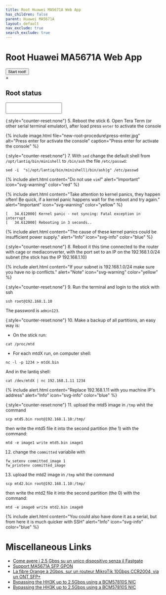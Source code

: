 ```yaml
---
title: Root Huawei MA5671A Web App
has_children: false
parent: Huawei MA5671A
layout: default
nav_exclude: true
search_exclude: true
---
```


<h1>Root Huawei MA5671A Web App</h1>
<button id="start-button" class="btn" data-toogle="modal" data-target="#root-modal">Start root!</button>
<div class="modal" data-modal="root-modal" data-modal-backdrop="static" id="root-modal">
    <div class="modal-content">
        <div class="modal-header">
        <span class="close">&times;</span>
        <h2>Root status</h2>
        </div>
        <div class="modal-body">
        <textarea class="form-control" id="root-status" readonly style="resize: none;">
        </textarea>
        </div>
    </div>
</div>
<script>
    const acontroller = new AbortController();
    const cs = acontroller.signal;
    class LineBreakTransformer {
        constructor() { 
            this.chunks = "";
        }
        transform(chunk, controller) {
            this.chunks += chunk;
            const lines = this.chunks.split("\n");
            this.chunks = lines.pop();
            lines.forEach((line) => controller.enqueue(line));
        }
        flush(controller) {
            controller.enqueue(this.chunks);
        }
    }
    let rootModal = document.getElementById("root-modal");
    let textarea = document.getElementById('root-status');
    rootModal.addEventListener('modal-close', async function(event) {
        console.log("abort");
        acontroller.abort();
    });
    rootModal.addEventListener('modal-open', async function(event) {
        console.log("start");
        root({signal: cs});
    });
    async function root({ signal } = {}) {
        textarea.value = "";
        let port;
        try {
            port = await navigator.serial.requestPort();
        } catch (err) {
            textarea.value += `Error: ${err.message}\n`;
            console.log(`Error: ${err.message}\n`);
            return;
        }
        if (!port) {
            return;
        }
        textarea.value += '[+] Use serial port device\n';
        textarea.value += '[+] Waiting for trigger characters...\n';
        try {
            await port.open({ baudRate: 115200 });
        } catch (err) {
            textarea.value += `Error: ${err.message}\n`;
            console.log(`Error: ${err.message}\n`);
            return;
        }
        for(let i = 0; i <1000; i++) {
            const textDecoder = new TextDecoderStream();
            const readableStreamClosed = port.readable.pipeTo(textDecoder.writable);
            const reader = textDecoder.readable.pipeThrough(new TransformStream(new LineBreakTransformer())).getReader();            
            const textEncoder = new TextEncoderStream();
            const writerStreamClosed = textEncoder.readable.pipeTo(port.writable);
            const writer = textEncoder.writable.getWriter();
            const interval = setInterval(function(){ 
                for(let k=0; k<1000;k++)
                    writer.write(String.fromCharCode(3)); 
            }, 0);
            try {
                while (true) {
                    console.log('await');
                    const { value, done } = await reader.read();
                    if (value.startsWith('U-Boot')) {
                        textarea.value += '[+] Received! transfer enable command...\n';
                        await delay(10000);
                        clearInterval(interval);
                        textarea.value += '[+] Transfer command sequence 2\n';
                        writer.write(textEncoder.encode('setenv bootdelay 3\n'));
                        await delay(1000);
                        textarea.value += '[+] Transfer command sequence 3\n';
                        writer.write(textEncoder.encode('setenv asc0 0\n'));
                        await delay(1000);
                        textarea.value += '[+] Transfer command sequence 4\n';
                        writer.write(textEncoder.encode(
                            'setenv preboot "gpio input 105;gpio input 106;gpio input 107;gpio input 108;gpio set 3;gpio set 109;gpio set 110;gpio clear 423;gpio clear 422;gpio clear 325;gpio clear 402;gpio clear 424"\n'));
                        await delay(1000);
                        textarea.value += '[+] Transfer command sequence 5\n';
                        writer.write(textEncoder.encode('saveenv\n'));
                        await delay(1000);
                        textarea.value += '[+] Transfer command sequence 6\n';
                        writer.write(textEncoder.encode('reset\n'));
                        textarea.value += '[+] Enable command transfer complete! rebooting...\n';
                        break;
                    }
                }
            } catch (err) {
                textarea.value += `Error: ${err.message}\n`;
                console.log(`Error: ${err.message}\n`);
            } finally {
                reader.releaseLock();
                writer.releaseLock();
            }
        }
    }
</script>


{:style="counter-reset:none"}
5. Reboot the stick
6. Open Tera Term (or other serial terminal emulator), after load press `enter` to activate the console

{% include image.html file="new-root-procedure\press-enter.jpg"  alt="Press enter for activate the console" caption="Press enter for activate the console" %}

{:style="counter-reset:none"}
7. With `sed` change the default shell from `/opt/lantiq/bin/minishell` to `/bin/ash` the file `/etc/passwd`:

```shell
sed -i  "s|/opt/lantiq/bin/minishell|/bin/ash|g" /etc/passwd
```
{% include alert.html content="Do not use `vim`!" alert="Important" icon="svg-warning" color="red" %}

{% include alert.html content="Take attention to kernel panics, they happen often! Be quick, if a kernel panic happens wait for the reboot and try again." alert="Important"  icon="svg-warning" color="yellow" %}


```shell
[   34.612000] Kernel panic - not syncing: Fatal exception in interrupt
[   34.612000] Rebooting in 3 seconds..
```

{% include alert.html content="The cause of these kernel panics could be insufficient power supply." alert="Info"  icon="svg-info" color="blue" %}

{:style="counter-reset:none"}
8. Reboot it this time connected to the router with cage or mediaconverter, with the port set to an IP on the 192.168.1.0/24 subnet (the stick has the IP 192.168.1.10)

{% include alert.html content="If your subnet is 192.168.1.0/24 make sure you have no ip conflicts." alert="Note"  icon="svg-warning" color="yellow" %}

{:style="counter-reset:none"}
9. Run the terminal and login to the stick with ssh

```shell
ssh root@192.168.1.10
```

The password is `admin123`.

{:style="counter-reset:none"}
10. Make a backup of all partitions, an easy way is:
- On the stick run:
```shell
cat /proc/mtd
```
- For each mtdX run, on computer shell:
```shell
nc -l -p 1234 > mtdX.bin
```
And in the lantiq shell:
```shell
cat /dev/mtdX | nc 192.168.1.11 1234
```

{% include alert.html content="Replace 192.168.1.11 with you machine IP's address" alert="Info" icon="svg-info" color="blue" %}

{:style="counter-reset:none"}
11. upload the mtd5 image in  `/tmp` whit the command 
```
scp mtd5.bin root@192.168.1.10:/tmp/
```
then write the mtd5 file it into the second partition (the 1) with the command:
```
mtd -e image1 write mtd5.bin image1
```
12. change the `committed` variabile with
```
fw_setenv committed_image 1
fw_printenv committed_image
```
13. upload the mtd2 image in `/tmp` whit the command 
```
scp mtd2.bin root@192.168.1.10:/tmp/
```
then write the mtd2 file it into the second partition (the 0) with the command:
```
mtd -e image0 write mtd2.bin image0
```
{% include alert.html content="You could also have done it as a serial, but from here it is much quicker with SSH" alert="Info"  icon="svg-info" color="blue" %}

# Miscellaneous Links
- [Come avere i 2.5 Gbps su un unico dispositivo senza il Fastgate](https://forum.fibra.click/d/17836-come-avere-i-25-gbps-su-un-unico-dispositivo-senza-il-fastgate)
- [Support MA5671A SFP GPON](https://forum.openwrt.org/t/support-ma5671a-sfp-gpon/48042)
- [La fibre Orange à 2Gbps, sur un routeur MikroTik 10Gbps CCR2004, via un ONT SFP+](https://lafibre.info/remplacer-livebox/guide-de-connexion-fibre-directement-sur-un-routeur-voire-meme-en-2gbps/msg832904/#msg832904)
- [Bypassing the HH3K up to 2.5Gbps using a BCM57810S NIC](https://www.dslreports.com/forum/r32230041-Internet-Bypassing-the-HH3K-up-to-2-5Gbps-using-a-BCM57810S-NIC)
- [Bypassing the HH3K up to 2.5Gbps using a BCM57810S NIC](https://www.dslreports.com/forum/r32230041-Internet-Bypassing-the-HH3K-up-to-2-5Gbps-using-a-BCM57810S-NIC)

